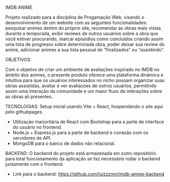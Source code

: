 IMDB ANIME

Projeto realizado para a disciplina de Progamação Web, visando o desenvolvimento de um website com as seguintes funcionalidades:
pesquisar animes dentro do próprio site, recomendar as obras mais vistas durante a temporada,
exibir reviews de outros usuários sobre a obra que você estiver procurando, marcar episódios
como concluídos criando assim uma lista de progresso sobre determinada obra, poder deixar
sua review do anime, adicionar animes a sua lista pessoal de “finalizados” ou “assistindo”.

OBJETIVOS:

Com o objetivo de criar um ambiente de avaliações inspirado no IMDB no âmbito dos animes,
o presente produto oferece uma plataforma dinâmica e intuitiva para que os usuários
interessados no nicho possam organizar suas obras assistidas, avaliar e ver avaliações de outros
usuários, permitindo assim uma interação da comunidade e um maior fluxo de interações sobre
as obras ali presentes.

TECNOLOGIAS:
Setup inicial usando Vite + React, hospendando o site aqui pelo githubpages.
- Utilização marjoritária de React com Bootstrap para a parte de interface do usuário no frontend.
- Node.js + Express.js para a parte de backend e conexão com os servidores de API.
- MongoDB para o banco de dados não relacional.

BACKEND:
O backend do projeto está armazenada em outro repositório. para total funcionamento da aplicação
se faz necessário rodar o backend juntamente com o frontend.
- Link para o backend: https://github.com/luizzzmn/imdb-anime-backend
